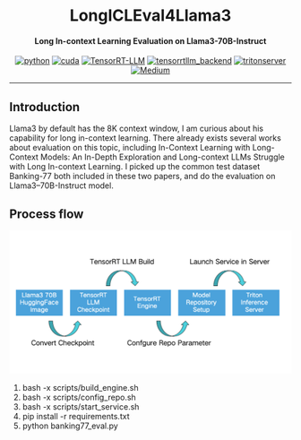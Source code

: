 <div align="center">

LongICLEval4Llama3
===========================
<h4> Long In-context Learning Evaluation on Llama3-70B-Instruct</h4>

[![python](https://img.shields.io/badge/python-3.10.12-green)](https://www.python.org/downloads/release/python-31012/)
[![cuda](https://img.shields.io/badge/CUDA-12.1.0-green)](https://developer.nvidia.com/cuda-downloads)
[![TensorRT-LLM](https://img.shields.io/badge/TRTLLM-v0.9.0-green)](https://github.com/NVIDIA/TensorRT-LLM)
[![tensorrtllm_backend](https://img.shields.io/badge/Backend-v0.9.0-green)](https://github.com/triton-inference-server/tensorrtllm_backend)
[![tritonserver](https://img.shields.io/badge/tritonserver-24.04-blue)](https://docs.nvidia.com/deeplearning/triton-inference-server/release-notes/rel-24-04.html#rel-24-04)
[![Medium](https://img.shields.io/badge/-@tinge.q-black?style=flat&logo=Medium&logoColor=white)](https://medium.com/@tinge.q)

---
<div align="left">

## Introduction
Llama3 by default has the 8K context window, I am curious about his capability for long in-context learning. 
There already exists several works about evaluation on this topic, including In-Context Learning with Long-Context Models: An In-Depth Exploration 
and Long-context LLMs Struggle with Long In-context Learning. 
I picked up the common test dataset Banking-77 both included in these two papers, and do the evaluation on Llama3–70B-Instruct model.

## Process flow
<img src="/resources/basic_process_flow.png" width="680"><BR>
 1. bash -x scripts/build_engine.sh
 1. bash -x scripts/config_repo.sh
 1. bash -x scripts/start_service.sh
 1. pip install -r requirements.txt
 1. python banking77_eval.py

